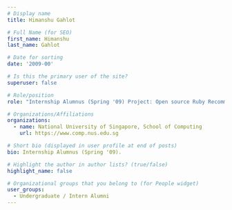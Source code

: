 ```yaml
---
# Display name
title: Himanshu Gahlot

# Full Name (for SEO) 
first_name: Himanshu
last_name: Gahlot

# Date for sorting
date: '2009-00'

# Is this the primary user of the site?
superuser: false

# Role/position
role: "Internship Alumnus (Spring '09) Project: Open source Ruby Recommendation System"

# Organizations/Affiliations
organizations:
  - name: National University of Singapore, School of Computing
    url: https://www.comp.nus.edu.sg

# Short bio (displayed in user profile at end of posts)
bio: Internship Alumnus (Spring '09). 

# Highlight the author in author lists? (true/false)
highlight_name: false

# Organizational groups that you belong to (for People widget)
user_groups:
  - Undergraduate / Intern Alumni
---
```

